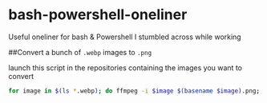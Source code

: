 # bash-powershell-oneliner
Useful oneliner for bash &amp; Powershell I stumbled across while working


##Convert a bunch of `.webp` images to `.png`

launch this script in the repositories containing the images you want to convert

```bash
for image in $(ls *.webp); do ffmpeg -i $image $(basename $image).png; done
```
